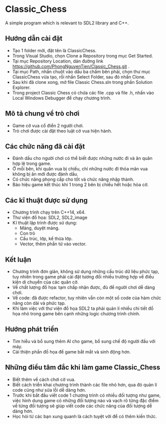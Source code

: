 # Classic_Chess
A simple program which is relevant to SDL2 library and C++.
## Hướng dẫn cài đặt 
- Tạo 1 folder mới, đặt tên là ClassicChess.
- Trong Visual Studio, chọn Clone a Repository trong mục Get Started.
- Tại mục Repository Location, dán đường link https://github.com/PhongNguyenTien/Classic_Chess.git .
- Tại mục Path, nhấn chuột vào dấu ba chấm bên phải, chọn thư mục ClassicChess vừa tạo, rồi nhấn Select Folder, sau đó nhấn Clone.
- Sau khi đã clone xong, mở file Classic Chess.sln trong phần Solution Explorer.
- Trong project Classic Chess có chứa các file .cpp và file .h, nhấn vào Local Windows Debugger để chạy chương trình.
## Mô tả chung về trò chơi
- Game cờ vua cổ điển 2 người chơi.
- Trò chơi được cài đặt theo luật cờ vua hiện hành.
## Các chức năng đã cài đặt
- Đánh dấu cho người chơi có thể biết được những nước đi và ăn quân hợp lệ trong game.
- Ở mỗi bên, khi quân vua bị chiếu, chỉ những nước đi thỏa mãn vua không bị ăn mới được đánh dấu.
- Có chức năng phong cấp cho tốt và chức năng nhập thành.
- Báo hiệu game kết thúc khi 1 trong 2 bên bị chiếu hết hoặc hòa cờ.
## Các kĩ thuật được sử dụng
- Chương trình chạy trên C++14, x64.
- Thư viện đồ họa: SDL2, SDL2_image
- Kĩ thuật lập trình được sử dụng:
  - Mảng, duyệt mảng. 
  - Con trỏ
  - Cấu trúc, lớp, kế thừa lớp.
  - Vector, thêm phần tử vào vector.
## Kết luận
- Chương trình đơn giản, không sử dụng những cấu trúc dữ liệu phức tạp, tuy nhiên trong game phải cài đặt tương đối nhiều trường hợp vể điều kiện di chuyển của các quân cờ.
- Về chất lượng đồ họa: tạm chấp nhận được, đủ để người chơi dễ dàng chơi.
- Về code: đã được refactor, tuy nhiên vẫn còn một số code của hàm chức năng còn dài và phức tạp.
- Khi làm việc với thư viện đồ họa SDL2 ta phải quản lí nhiều chi tiết đồ họa nhỏ trong game bên cạnh những logic chương trình chính.
## Hướng phát triển
- Tìm hiểu và bổ sung thêm AI cho game, bổ sung chế độ người đấu với máy.
- Cải thiện phần đồ họa để game bắt mắt và sinh động hơn.
## Những điều tâm đắc khi làm game Classic_Chess
- Biết thêm về cách chơi cờ vua.
- Biết cách triển khai chương trình thành các file nhỏ hơn, qua đó quản lí code cũng như sửa lỗi dễ dàng hơn.
- Trước khi bắt đầu viết code 1 chương trình có nhiều đối tượng như game, việc hình dung game có những đối tượng nào và vạch rõ từng đặc điểm về từng đối tượng sẽ giúp viết code các chức năng của đối tượng dễ dàng hơn.
- Học hỏi từ các bạn xung quanh là cách tuyệt vời để có thêm kiến thức.
